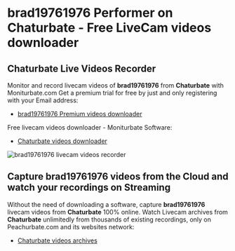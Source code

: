 # brad19761976 Performer on Chaturbate - Free LiveCam videos downloader

## Chaturbate Live Videos Recorder

Monitor and record livecam videos of **brad19761976** from **Chaturbate** with Moniturbate.com
Get a premium trial for free by just and only registering with your Email address:
* [brad19761976 Premium videos downloader](https://moniturbate.com/request-demo-licence-key.html)

Free livecam videos downloader - Moniturbate Software:
* [Chaturbate videos downloader](https://moniturbate.com/moniturbate-download-software.html)

![brad19761976 livecam videos recorder](https://peachurnet.com/templates/moniturbate-software.png)


## Capture brad19761976 videos from the Cloud and watch your recordings on Streaming

Without the need of downloading a software, capture **brad19761976** livecam videos from **Chaturbate** 100% online.
Watch Livecam archives from **Chaturbate** unlimitedly from thousands of existing recordings, only on Peachurbate.com and its websites network:
* [Chaturbate videos archives](https://peachurnet.com/)